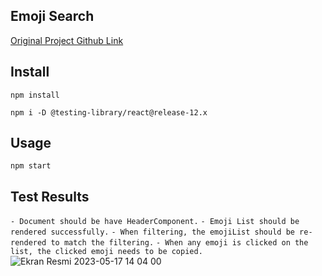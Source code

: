 Emoji Search
---


<a href="https://github.com/ahfarmer/emoji-search" target="blank">Original Project Github Link</a>


Install
---

`npm install`

`npm i -D @testing-library/react@release-12.x`




Usage
---

`npm start`

Test Results
---
`- Document should be have HeaderComponent.`
`- Emoji List should be rendered successfully.`
`- When filtering, the emojiList should be re-rendered to match the filtering.`
`- When any emoji is clicked on the list, the clicked emoji needs to be copied.`
![Ekran Resmi 2023-05-17 14 04 00](https://github.com/tugbagulertg/testing-emoji-search/assets/102370994/1cae42fb-c07a-41b7-b21c-d76f0b62de52)
